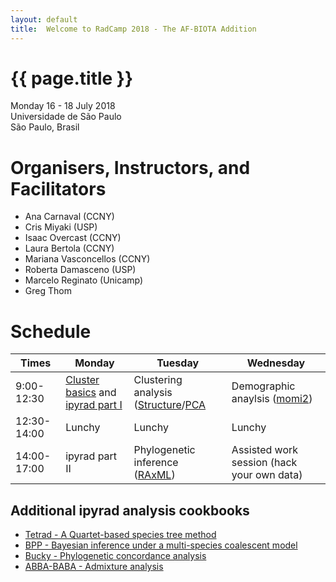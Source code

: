 ```yaml
---
layout: default
title:  Welcome to RadCamp 2018 - The AF-BIOTA Addition
---
```


# {{ page.title }}

Monday 16 - 18 July 2018\
Universidade de São Paulo\
São Paulo, Brasil

# Organisers, Instructors, and Facilitators

  - Ana Carnaval (CCNY)
  - Cris Miyaki (USP)
  - Isaac Overcast (CCNY)
  - Laura Bertola (CCNY)
  - Mariana Vasconcellos (CCNY)
  - Roberta Damasceno (USP)
  - Marcelo Reginato (Unicamp)
  - Greg Thom

# Schedule

Times            | Monday | Tuesday | Wednesday
-----            | ------ | ------- | ---------
9:00-12:30     | [Cluster basics](cluster_basics.md) and [ipyrad part I](full_tutorial_CLI.md) | Clustering analysis ([Structure](https://nbviewer.jupyter.org/github/radcamp/radcamp.github.io/blob/master/AF-Biota/cookbook-ipyrad-structure.ipynb)/[PCA](https://github.com/radcamp/radcamp.github.io/blob/master/AF-Biota/cookbook-PCA-pedicularis.ipynb) | Demographic anaylsis ([momi2](https://nbviewer.jupyter.org/github/radcamp/radcamp.github.io/blob/master/AF-Biota/cookbook-ipyrad-momi2.ipynb))
12:30-14:00 | Lunchy | Lunchy | Lunchy
14:00-17:00 |ipyrad part II | Phylogenetic inference ([RAxML](https://nbviewer.jupyter.org/github/radcamp/radcamp.github.io/blob/master/AF-Biota/cookbook-ipyrad-raxml.ipynb)) | Assisted work session (hack your own data)

## Additional ipyrad analysis cookbooks

* [Tetrad - A Quartet-based species tree method](https://nbviewer.jupyter.org/github/dereneaton/ipyrad/blob/master/tests/cookbook-tetrad.ipynb)
* [BPP - Bayesian inference under a multi-species coalescent model](https://nbviewer.jupyter.org/github/dereneaton/ipyrad/blob/master/tests/cookbook-bpp-species-delimitation.ipynb)
* [Bucky - Phylogenetic concordance analysis](https://nbviewer.jupyter.org/github/dereneaton/ipyrad/blob/master/tests/cookbook-bucky.ipynb)
* [ABBA-BABA - Admixture analysis](https://nbviewer.jupyter.org/github/dereneaton/ipyrad/blob/master/tests/cookbook-abba-baba.ipynb)
